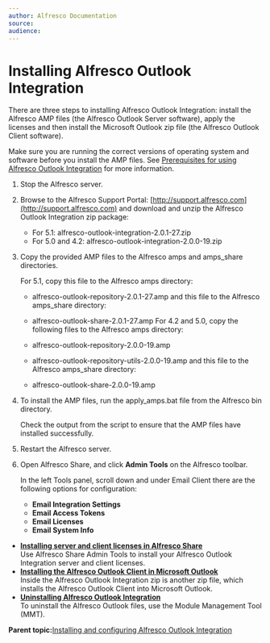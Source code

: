 ```yaml
---
author: Alfresco Documentation
source: 
audience: 
---
```


# Installing Alfresco Outlook Integration

There are three steps to installing Alfresco Outlook Integration: install the Alfresco AMP files \(the Alfresco Outlook Server software\), apply the licenses and then install the Microsoft Outlook zip file \(the Alfresco Outlook Client software\).

Make sure you are running the correct versions of operating system and software before you install the AMP files. See [Prerequisites for using Alfresco Outlook Integration](../concepts/Outlook-reqs_v2.md) for more information.

1.  Stop the Alfresco server.

2.  Browse to the Alfresco Support Portal: [http://support.alfresco.com](http://support.alfresco.com) and download and unzip the Alfresco Outlook Integration zip package:

    -   For 5.1: alfresco-outlook-integration-2.0.1-27.zip
    -   For 5.0 and 4.2: alfresco-outlook-integration-2.0.0-19.zip
3.  Copy the provided AMP files to the Alfresco amps and amps\_share directories.

    For 5.1, copy this file to the Alfresco amps directory:

    -   alfresco-outlook-repository-2.0.1-27.amp
    and this file to the Alfresco amps\_share directory:

    -   alfresco-outlook-share-2.0.1-27.amp
    For 4.2 and 5.0, copy the following files to the Alfresco amps directory:

    -   alfresco-outlook-repository-2.0.0-19.amp
    -   alfresco-outlook-repository-utils-2.0.0-19.amp
    and this file to the Alfresco amps\_share directory:

    -   alfresco-outlook-share-2.0.0-19.amp
4.  To install the AMP files, run the apply\_amps.bat file from the Alfresco bin directory.

    Check the output from the script to ensure that the AMP files have installed successfully.

5.  Restart the Alfresco server.

6.  Open Alfresco Share, and click **Admin Tools** on the Alfresco toolbar.

    In the left Tools panel, scroll down and under Email Client there are the following options for configuration:

    -   **Email Integration Settings**
    -   **Email Access Tokens**
    -   **Email Licenses**
    -   **Email System Info**

-   **[Installing server and client licenses in Alfresco Share](../tasks/Outlook-license.md)**  
Use Alfresco Share Admin Tools to install your Alfresco Outlook Integration server and client licenses.
-   **[Installing the Alfresco Outlook Client in Microsoft Outlook](../tasks/Outlook-install_v2.md)**  
Inside the Alfresco Outlook Integration zip is another zip file, which installs the Alfresco Outlook Client into Microsoft Outlook.
-   **[Uninstalling Alfresco Outlook Integration](../tasks/outlook-uninstall.md)**  
To uninstall the Alfresco Outlook files, use the Module Management Tool \(MMT\).

**Parent topic:**[Installing and configuring Alfresco Outlook Integration](../concepts/Outlook-install-intro.md)

